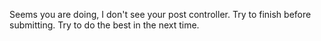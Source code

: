 Seems you are doing, I don't see your post controller. Try to finish before submitting. Try to do the best in the next time.
